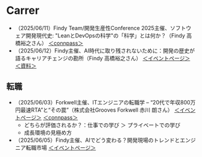 # Carrer
- （2025/06/11）Findy Team/開発生産性Conference 2025主催、ソフトウェア開発現代史: "LeanとDevOpsの科学"の「科学」とは何か？（Findy 高橋裕之さん） [＜connpass＞](https://developer-productivity-engineering.connpass.com/event/355385/)
- （2025/06/12）Findy主催、AI時代に取り残されないために：開発の歴史が語るキャリアチェンジの勘所（Findy 高橋裕之さん） [＜イベントページ＞](https://techplay.jp/event/981669) [＜資料＞](https://speakerdeck.com/takabow/aishi-dai-niqu-rican-sarenaitameni-kai-fa-noli-shi-gayu-rukiyariatienzinokan-suo)

## 転職
- （2025/06/03）Forkwell主催、ITエンジニアの転職学 – “20代で年収800万円最速RTA”と“その罠”（株式会社Grooves Forkwell 赤川 朗さん） [＜イベントページ＞](https://jobs.forkwell.com/events/9n4nujrp5) [＜connpass＞](https://forkwell.connpass.com/event/349495/)
    - どちらが評価されるか？：仕事での学び ＞ プライベートでの学び
    - 成長環境の見極め方
- （2025/06/05）Findy主催、AIでどう変わる？開発現場のトレンドとエンジニア転職市場 [＜イベントページ＞](https://techplay.jp/event/981668)
